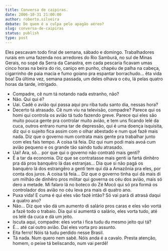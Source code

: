 ```yaml
---
title: Conversa de caipiras.
date: 2006-10-31 21:00:00
author: roberto.silveira
debate: De quem é a culpa pelo apagão aéreo?
slug: conversa-de-caipiras
status: publish 
type: post
---
```


Eles pescavam todo final de semana, sábado e domingo. Trabalhadores rurais em uma fazenda nos arredores do Rio Samburá, no sul de Minas Gerais, no sopé da Serra da Canastra, em cada pescaria ficavam umas cinco horas na beira do rio, caniço em punho, chapéu de palha na cabeça, cigarrinho de paia macia e fumo goiano pra espantar borrachudo... êta vida boa!
Da última vez, semana passada, um deles olhava o céu, lá pelas quatro horas da tarde, intrigado.
- Compadre, cê num tá notando nada estranho, não?
- Não. Qui qui é?
- Uai. Cadê o avião qui passa aqui pru riba tudu santo dia, nessas hora?
- Decerto tá atrasado. Cê num viu na televisão, compadre? Parece qui os homi qui controla os avião tá tudo fazendo greve. Parece qui eles são muito pouca gente pra controlar muito avião, e tem uns ficando lelé da cuca, outros entraro numa tar de depressão, qui é uma doença isquisita, diz qui o sujeito fica assim com o olhar abestado e num qué fazê mais nada. Diz que o governo num contrata mais gente pra trabalhar junto com eles fais tempo. A coisa tá feia. Diz qui num podi mais avoá cum avião pequeno e os grande tão saindo tudu atrasado.
- Uai! Ara, sô... por que qui o governo não contratô mais genti?
- É a tar da economia. Diz que se contratasse mais genti ia fartá dinhêro pra dá pros banquêro lá das estranjas... Dia que si não pagá os banquêro lá dos estrangêro a genti tem qui dá a Amazônia pra eles, por conta dos juros. A coisa tá feia... Diz que o governo tinha qui dá mais di um milhão de dinhêro pros militar qui governa os céu dos avião, mais só dero a metade. Mi falaro lá no boteco do Zé Mocó qui só pra formá os controlador dos avião no céu leva pra mais di quatro ano.
- Puxa vida! E cuma é qui eles vão fazê intão? Só vai pará di atrasá daqui a quatro ano?
- Não... Diz que vão dá um aumento di salário pros caras e eles vão vortá a fazê todo o trabaio. Dia qui si aumentá o salário, eles vorta tudo, até os lelé da cuca e dá um jeito.
- Iscuta aqui, compadre: eles vorta i fica tudu du mesmo jeito qui tá?
- É... até caí outro avião. Daí eles vorta pro assunto.
- Eita ferro! Nóis tá tudu perdido nesse Brasil.
- Tá nada. Num quero nem sabê. Nóis anda é a cavalo. Presta atenção, homem, o peixe tá beliscando, num vai perdê!
